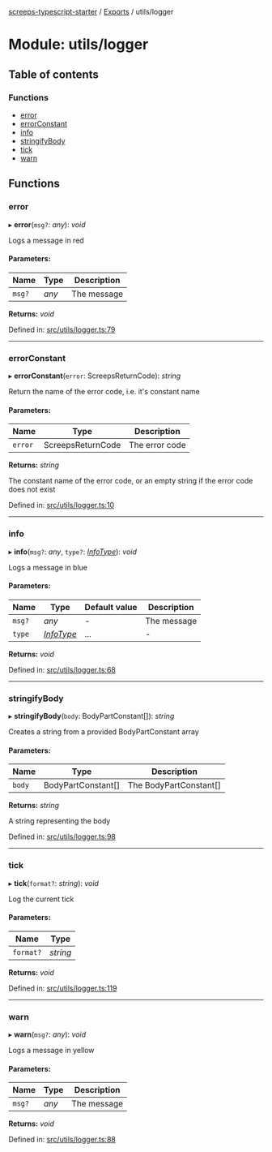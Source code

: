 [screeps-typescript-starter](../README.md) / [Exports](../modules.md) / utils/logger

# Module: utils/logger

## Table of contents

### Functions

- [error](utils_logger.md#error)
- [errorConstant](utils_logger.md#errorconstant)
- [info](utils_logger.md#info)
- [stringifyBody](utils_logger.md#stringifybody)
- [tick](utils_logger.md#tick)
- [warn](utils_logger.md#warn)

## Functions

### error

▸ **error**(`msg?`: *any*): *void*

Logs a message in red

#### Parameters:

Name | Type | Description |
------ | ------ | ------ |
`msg?` | *any* | The message    |

**Returns:** *void*

Defined in: [src/utils/logger.ts:79](https://github.com/Baelyk/screeps/blob/94a340d/src/utils/logger.ts#L79)

___

### errorConstant

▸ **errorConstant**(`error`: ScreepsReturnCode): *string*

Return the name of the error code, i.e. it's constant name

#### Parameters:

Name | Type | Description |
------ | ------ | ------ |
`error` | ScreepsReturnCode | The error code   |

**Returns:** *string*

The constant name of the error code, or an empty string if the
  error code does not exist

Defined in: [src/utils/logger.ts:10](https://github.com/Baelyk/screeps/blob/94a340d/src/utils/logger.ts#L10)

___

### info

▸ **info**(`msg?`: *any*, `type?`: [*InfoType*](../enums/types.infotype.md)): *void*

Logs a message in blue

#### Parameters:

Name | Type | Default value | Description |
------ | ------ | ------ | ------ |
`msg?` | *any* | - | The message    |
`type` | [*InfoType*](../enums/types.infotype.md) | ... | - |

**Returns:** *void*

Defined in: [src/utils/logger.ts:68](https://github.com/Baelyk/screeps/blob/94a340d/src/utils/logger.ts#L68)

___

### stringifyBody

▸ **stringifyBody**(`body`: BodyPartConstant[]): *string*

Creates a string from a provided BodyPartConstant array

#### Parameters:

Name | Type | Description |
------ | ------ | ------ |
`body` | BodyPartConstant[] | The BodyPartConstant[]   |

**Returns:** *string*

A string representing the body

Defined in: [src/utils/logger.ts:98](https://github.com/Baelyk/screeps/blob/94a340d/src/utils/logger.ts#L98)

___

### tick

▸ **tick**(`format?`: *string*): *void*

Log the current tick

#### Parameters:

Name | Type |
------ | ------ |
`format?` | *string* |

**Returns:** *void*

Defined in: [src/utils/logger.ts:119](https://github.com/Baelyk/screeps/blob/94a340d/src/utils/logger.ts#L119)

___

### warn

▸ **warn**(`msg?`: *any*): *void*

Logs a message in yellow

#### Parameters:

Name | Type | Description |
------ | ------ | ------ |
`msg?` | *any* | The message    |

**Returns:** *void*

Defined in: [src/utils/logger.ts:88](https://github.com/Baelyk/screeps/blob/94a340d/src/utils/logger.ts#L88)
